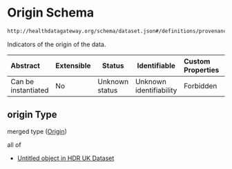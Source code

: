 # Origin Schema

```txt
http://healthdatagateway.org/schema/dataset.json#/definitions/provenance/properties/origin
```

Indicators of the origin of the data.


| Abstract            | Extensible | Status         | Identifiable            | Custom Properties | Additional Properties | Access Restrictions | Defined In                                                                 |
| :------------------ | ---------- | -------------- | ----------------------- | :---------------- | --------------------- | ------------------- | -------------------------------------------------------------------------- |
| Can be instantiated | No         | Unknown status | Unknown identifiability | Forbidden         | Allowed               | none                | [dataset.schema.json\*](../out/dataset.schema.json "open original schema") |

## origin Type

merged type ([Origin](dataset-definitions-provenance-properties-origin.md))

all of

-   [Untitled object in HDR UK Dataset](dataset-definitions-origin.md "check type definition")
